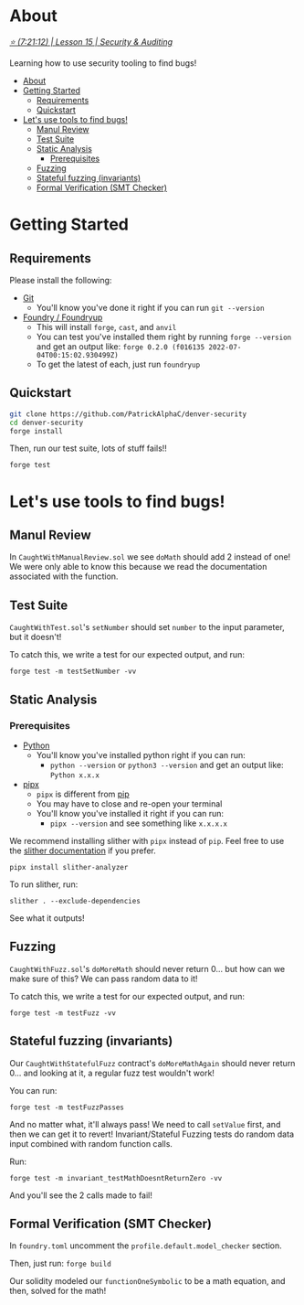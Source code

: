 # About

*[⭐️ (7:21:12) | Lesson 15 | Security & Auditing](https://www.youtube.com/watch?v=wUjYK5gwNZs&t=26472s)*

Learning how to use security tooling to find bugs!

- [About](#about)
- [Getting Started](#getting-started)
  - [Requirements](#requirements)
  - [Quickstart](#quickstart)
- [Let's use tools to find bugs!](#lets-use-tools-to-find-bugs)
  - [Manul Review](#manul-review)
  - [Test Suite](#test-suite)
  - [Static Analysis](#static-analysis)
    - [Prerequisites](#prerequisites)
  - [Fuzzing](#fuzzing)
  - [Stateful fuzzing (invariants)](#stateful-fuzzing-invariants)
  - [Formal Verification (SMT Checker)](#formal-verification-smt-checker)

# Getting Started

## Requirements

Please install the following:

- [Git](https://git-scm.com/book/en/v2/Getting-Started-Installing-Git)
  - You'll know you've done it right if you can run `git --version`
- [Foundry / Foundryup](https://github.com/gakonst/foundry)
  - This will install `forge`, `cast`, and `anvil`
  - You can test you've installed them right by running `forge --version` and get an output like: `forge 0.2.0 (f016135 2022-07-04T00:15:02.930499Z)`
  - To get the latest of each, just run `foundryup`

## Quickstart

```sh
git clone https://github.com/PatrickAlphaC/denver-security
cd denver-security
forge install
```

Then, run our test suite, lots of stuff fails!!

```
forge test
```

# Let's use tools to find bugs!

## Manul Review

In `CaughtWithManualReview.sol` we see `doMath` should add 2 instead of one! We were only able to know this because we read the documentation associated with the function.

## Test Suite

`CaughtWithTest.sol`'s `setNumber` should set `number` to the input parameter, but it doesn't!

To catch this, we write a test for our expected output, and run:

```
forge test -m testSetNumber -vv
```

## Static Analysis

### Prerequisites

- [Python](https://www.python.org/downloads/)
  - You'll know you've installed python right if you can run:
    - `python --version` or `python3 --version` and get an output like: `Python x.x.x`
- [pipx](https://pypa.github.io/pipx/installation/)
  - `pipx` is different from [pip](https://pypi.org/project/pip/)
  - You may have to close and re-open your terminal
  - You'll know you've installed it right if you can run:
    - `pipx --version` and see something like `x.x.x.x`

We recommend installing slither with `pipx` instead of `pip`. Feel free to use the [slither documentation](https://github.com/crytic/slither#how-to-install) if you prefer.

```
pipx install slither-analyzer
```

To run slither, run:

```
slither . --exclude-dependencies
```

See what it outputs!

## Fuzzing

`CaughtWithFuzz.sol`'s `doMoreMath` should never return 0... but how can we make sure of this? We can pass random data to it!

To catch this, we write a test for our expected output, and run:

```
forge test -m testFuzz -vv
```

## Stateful fuzzing (invariants)

Our `CaughtWithStatefulFuzz` contract's `doMoreMathAgain` should never return 0... and looking at it, a regular fuzz test wouldn't work!

You can run:

```
forge test -m testFuzzPasses
```

And no matter what, it'll always pass! We need to call `setValue` first, and then we can get it to revert! Invariant/Stateful Fuzzing tests do random data input combined with random function calls.

Run:

```
forge test -m invariant_testMathDoesntReturnZero -vv
```

And you'll see the 2 calls made to fail!

## Formal Verification (SMT Checker)

In `foundry.toml` uncomment the `profile.default.model_checker` section.

Then, just run: `forge build`

Our solidity modeled our `functionOneSymbolic` to be a math equation, and then, solved for the math!
